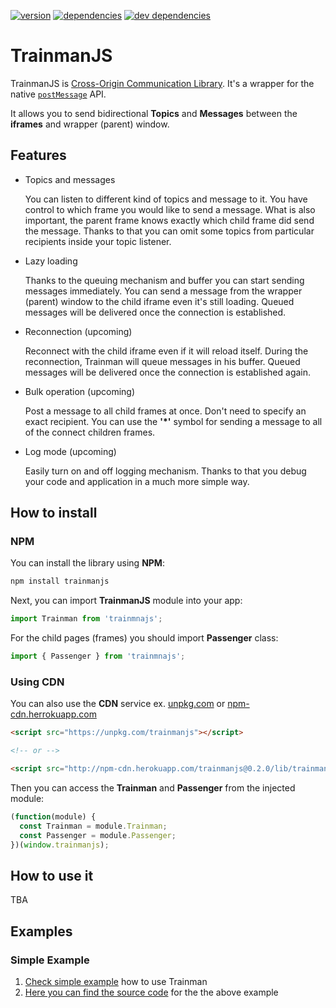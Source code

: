 [![version](https://badge.fury.io/js/trainmanjs.svg)](https://www.npmjs.com/package/trainmanjs)
[![dependencies](https://img.shields.io/david/macku/trainmanjs.svg)](package.json)
[![dev dependencies](https://img.shields.io/david/dev/macku/trainmanjs.svg)](package.json)


# TrainmanJS

TrainmanJS is [Cross-Origin Communication Library](https://en.wikipedia.org/wiki/Cross-origin_resource_sharing). It's a
wrapper for the native [`postMessage`](https://developer.mozilla.org/en-US/docs/Web/API/Window/postMessage) API.

It allows you to send bidirectional **Topics** and **Messages** between the **iframes** and wrapper (parent) window.

## Features

 - Topics and messages
  
   You can listen to different kind of topics and message to it. You have control to which frame you would like to send
   a message. What is also important, the parent frame knows exactly which child frame did send the message. Thanks to
   that you can omit some topics from particular recipients inside your topic listener.
 
 - Lazy loading
 
   Thanks to the queuing mechanism and buffer you can start sending messages immediately.
   You can send a message from the wrapper (parent) window to the child iframe even it's still loading.
   Queued messages will be delivered once the connection is established.
   
 - Reconnection (upcoming)
 
   Reconnect with the child iframe even if it will reload itself. During the reconnection, Trainman will queue messages
   in his buffer. Queued messages will be delivered once the connection is established again.
   
  - Bulk operation (upcoming)
   
    Post a message to all child frames at once. Don't need to specify an exact recipient. You can use the **'*'** symbol
    for sending a message to all of the connect children frames.
    
  - Log mode (upcoming)
  
    Easily turn on and off logging mechanism. Thanks to that you debug your code and application in a much more simple
    way.

## How to install

### NPM

You can install the library using **NPM**:

```bash
npm install trainmanjs
```

Next, you can import **TrainmanJS** module into your app:

```js
import Trainman from 'trainmnajs';
```

For the child pages (frames) you should import **Passenger** class:

```js
import { Passenger } from 'trainmnajs';
````

### Using CDN

You can also use the **CDN** service ex. [unpkg.com](https://unpkgs.com) or [npm-cdn.herrokuapp.com](http://npm-cdn.herokuapp.com/trainmanjs@0.2.0/lib/trainmanjs.js)

```html
<script src="https://unpkg.com/trainmanjs"></script>

<!-- or -->

<script src="http://npm-cdn.herokuapp.com/trainmanjs@0.2.0/lib/trainmanjs.js"></script>
```

Then you can access the **Trainman** and **Passenger** from the injected module:

```js
(function(module) {
  const Trainman = module.Trainman;
  const Passenger = module.Passenger;
})(window.trainmanjs);
```

## How to use it
TBA

## Examples

### Simple Example
1. [Check simple example](https://cdn.rawgit.com/macku/trainmanjs/ba192230/examples/simple/index.html) how to use Trainman
2. [Here you can find the source code](/examples/simple/) for the the above example
